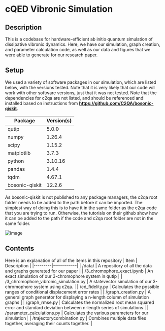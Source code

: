# cQED Vibronic Simulation
## Description
This is a codebase for hardware-efficient ab initio quantum simulation of dissipative vibronic dynamics. Here, we have our simulation, graph creation, and parameter calculation code, as well as our data and figures that we were able to generate for our research paper. 

## Setup
We used a variety of software packages in our simulation, which are listed below, with the versions tested. Note that it is very likely that our code will work with other software versions, just that it was not tested. Note that the dependencies for c2qa are not listed, and should be referenced and installed based on instructions from **https://github.com/C2QA/bosonic-qiskit**. 

| Package | Version(s) |
|---------|------------|
| qutip | 5.0.0 |
| numpy | 1.26.4 |
| scipy | 1.15.2 |
| matplotlib | 3.7.3 |
| python | 3.10.16 |
| pandas | 1.4.4 |
| tqdm | 4.67.1 |
| bosonic-qiskit | 12.2.6 |

As bosonic-qiskit is not published to any package managers, the c2qa root folder needs to be added to the path before it can be imported. The simplest way of doing this is to have it in the same folder as the c2qa code that you are trying to run. Otherwise, the tutorials on their github show how it can be added to the path if the code and c2qa root folder are not in the same folder. 

![image](https://github.com/user-attachments/assets/4406eccd-5b7f-486b-a177-2ea22cfb5a68)

## Contents
Here is an explanation of all of the items in this repository
| Item | Description |
|---------|------------|
| /data/ | A repository of all the data and graphs generated for our paper |
| /3_chromophore_exact.ipynb | An exact simulation of our 3-chromophore system in qutip |
| /3_chromophore_vibronic_simulation.py | A statevector simulation of our 3-chromophore system using c2qa. |
| /cd_fidelity.py | Calculates the possible ranges of conditional displacement error rates |
| /graph_creation.py | A general graph generator for displaying a n-length column of simulation graphs |
| /graph_rmse.py | Calculates the normalized root mean squared error and standard deviation between n-length series of simulations |
| /parameter_calculations.py | Calculates the various parameters for our simulation |
| /trajectorycombination.py | Combines multiple data files together, averaging their counts together. |
